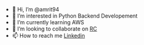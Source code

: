 - 👋 Hi, I’m @amrit94
- 👀 I’m interested in Python Backend Developement
- 🌱 I’m currently learning AWS
- 💞️ I’m looking to collaborate on [RC](https://github.com/amrit94/Recersible-Circuit)
- 📫 How to reach me [Linkedin](linkedin.com/in/amritpra94/)

<!---
amrit94/amrit94 is a ✨ special ✨ repository because its `README.md` (this file) appears on your GitHub profile.
You can click the Preview link to take a look at your changes.
--->
